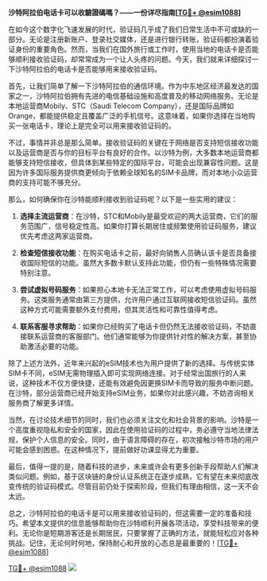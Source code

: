 **沙特阿拉伯电话卡可以收驗證碼嗎？——一份详尽指南[[TG💪+ @esim1088](https://t.me/s/esim1088)]**

在如今这个数字化飞速发展的时代，验证码几乎成了我们日常生活中不可或缺的一部分。无论是注册新账户、登录社交媒体，还是进行银行转账，验证码都扮演着验证身份的重要角色。然而，当我们在国外旅行或工作时，使用当地的电话卡是否能够顺利接收验证码，却常常成为一个让人头疼的问题。今天，我们就来详细探讨一下沙特阿拉伯的电话卡是否能够用来接收验证码。

首先，让我们简单了解一下沙特阿拉伯的通信环境。作为中东地区经济最发达的国家之一，沙特阿拉伯拥有先进的电信基础设施和高度普及的移动网络服务。无论是本地运营商Mobily、STC（Saudi Telecom Company），还是国际品牌如Orange，都能提供稳定且覆盖广泛的手机信号。这意味着，如果你选择在当地购买一张电话卡，理论上是完全可以用来接收验证码的。

不过，事情并非总是那么简单。接收验证码的关键在于网络是否支持短信接收功能以及运营商是否与你的目标平台有良好的合作。以沙特为例，大多数本地运营商都能够支持短信接收，但具体到某些特定的国际平台，可能会出现兼容性问题。这是因为许多国际服务提供商更倾向于依赖全球知名的SIM卡品牌，而对本地小众运营商的支持可能不够充分。

那么，如何确保你在沙特能顺利接收到验证码呢？以下是一些实用的建议：

1. **选择主流运营商**：在沙特，STC和Mobily是最受欢迎的两大运营商，它们的服务范围广，信号稳定性高。如果你打算长期居住或频繁使用验证码服务，建议优先考虑这两家运营商。

2. **检查短信接收功能**：在购买电话卡之前，最好向销售人员确认该卡是否具备接收国际短信的功能。虽然大多数卡默认支持此功能，但仍有一些特殊情况需要特别注意。

3. **尝试虚拟号码服务**：如果担心本地卡无法正常工作，可以考虑使用虚拟号码服务。这类服务通常由第三方提供，允许用户通过互联网接收短信验证码。虽然这种方式可能需要额外支付费用，但其灵活性和可靠性值得考虑。

4. **联系客服寻求帮助**：如果你已经购买了电话卡但仍然无法接收验证码，不妨直接联系运营商的客服部门。他们通常能够为你提供针对性的解决方案，甚至协助激活必要的功能。

除了上述方法外，近年来兴起的eSIM技术也为用户提供了新的选择。与传统实体SIM卡不同，eSIM无需物理插入即可实现网络连接。对于经常出国旅行的人来说，这种技术不仅方便快捷，还能有效避免因更换SIM卡而导致的服务中断问题。在沙特，部分运营商已经开始支持eSIM业务，如果你对此感兴趣，不妨咨询相关服务商了解更多详情。

当然，在讨论技术细节的同时，我们也必须关注文化和社会背景的影响。沙特是一个高度重视隐私和安全的国家，因此在使用验证码的过程中，务必遵守当地法律法规，保护个人信息的安全。同时，由于语言障碍的存在，初次接触沙特市场的用户可能会感到困惑。在这种情况下，提前做好功课显得尤为重要。

最后，值得一提的是，随着科技的进步，未来或许会有更多创新手段帮助人们解决类似问题。例如，基于区块链的身份认证系统正在逐步成熟，它有望在未来彻底改变传统的验证码模式。尽管目前仍处于探索阶段，但我们有理由相信，这一天不会太远。

总之，沙特阿拉伯的电话卡是可以用来接收验证码的，但这需要一定的准备和技巧。希望本文提供的信息能够帮助你在沙特顺利开展各项活动，享受科技带来的便利。无论你是短期游客还是长期居民，只要掌握了正确的方法，就能轻松应对各种挑战。记住，无论何时何地，保持耐心和开放的心态总是最重要的！[[TG💪+ @esim1088](https://t.me/s/esim1088)]

[TG💪+ @esim1088](https://t.me/s/esim1088) ![](https://i.postimg.cc/4NQfJmqS/Snipaste-2025-05-13-00-14-12.png)